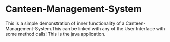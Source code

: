 # Canteen-Management-System
 This is a simple demonstration of inner functionality of a Canteen-Management-System.This can be linked with any of the User Interface with some method calls!
 This is the java application.
